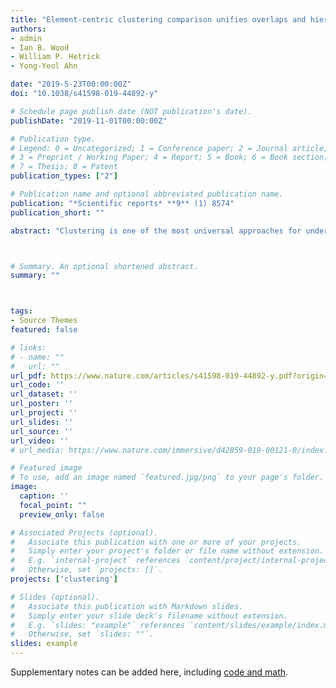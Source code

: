 ```yaml
---
title: "Element-centric clustering comparison unifies overlaps and hierarchy"
authors:
- admin
- Ian B. Wood
- William P. Hetrick
- Yong-Yeol Ahn

date: "2019-5-23T00:00:00Z"
doi: "10.1038/s41598-019-44892-y"

# Schedule page publish date (NOT publication's date).
publishDate: "2019-11-01T00:00:00Z"

# Publication type.
# Legend: 0 = Uncategorized; 1 = Conference paper; 2 = Journal article;
# 3 = Preprint / Working Paper; 4 = Report; 5 = Book; 6 = Book section;
# 7 = Thesis; 8 = Patent
publication_types: ["2"]

# Publication name and optional abbreviated publication name.
publication: "*Scientific reports* **9** (1) 8574"
publication_short: ""

abstract: "Clustering is one of the most universal approaches for understanding complex data. A pivotal aspect of clustering analysis is quantitatively comparing clusterings; clustering comparison is the basis for many tasks such as clustering evaluation, consensus clustering, and tracking the temporal evolution of clusters. In particular, the extrinsic evaluation of clustering methods requires comparing the uncovered clusterings to planted clusterings or known metadata. Yet, as we demonstrate, existing clustering comparison measures have critical biases which undermine their usefulness, and no measure accommodates both overlapping and hierarchical clusterings. Here we unify the comparison of disjoint, overlapping, and hierarchically structured clusterings by proposing a new element-centric framework: elements are compared based on the relationships induced by the cluster structure, as opposed to the traditional cluster-centric philosophy. We demonstrate that, in contrast to standard clustering similarity measures, our framework does not suffer from critical biases and naturally provides unique insights into how the clusterings differ. We illustrate the strengths of our framework by revealing new insights into the organization of clusters in two applications: the improved classification of schizophrenia based on the overlapping and hierarchical community structure of fMRI brain networks, and the disentanglement of various social homophily factors in Facebook social networks. The universality of clustering suggests far-reaching impact of our framework throughout all areas of science."



# Summary. An optional shortened abstract.
summary: ""



tags:
- Source Themes
featured: false

# links:
# - name: ""
#   url: ""
url_pdf: https://www.nature.com/articles/s41598-019-44892-y.pdf?origin=ppub
url_code: ''
url_dataset: ''
url_poster: ''
url_project: ''
url_slides: ''
url_source: ''
url_video: ''
# url_media: https://www.nature.com/immersive/d42859-019-00121-0/index.html

# Featured image
# To use, add an image named `featured.jpg/png` to your page's folder. 
image:
  caption: ''
  focal_point: ""
  preview_only: false

# Associated Projects (optional).
#   Associate this publication with one or more of your projects.
#   Simply enter your project's folder or file name without extension.
#   E.g. `internal-project` references `content/project/internal-project/index.md`.
#   Otherwise, set `projects: []`.
projects: ['clustering']

# Slides (optional).
#   Associate this publication with Markdown slides.
#   Simply enter your slide deck's filename without extension.
#   E.g. `slides: "example"` references `content/slides/example/index.md`.
#   Otherwise, set `slides: ""`.
slides: example
---
```


Supplementary notes can be added here, including [code and math](https://sourcethemes.com/academic/docs/writing-markdown-latex/).
